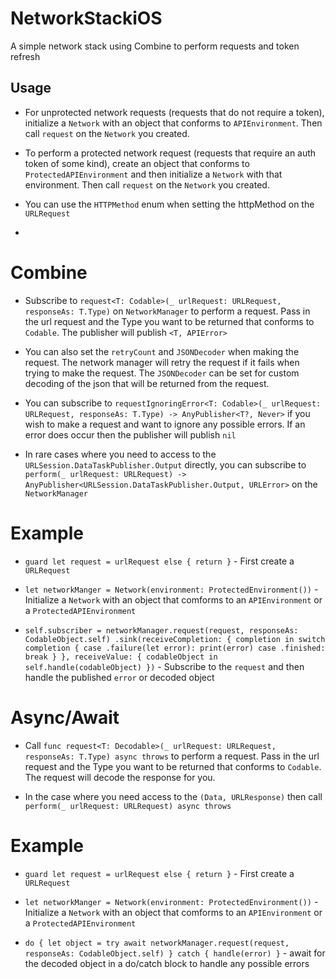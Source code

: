 # NetworkStackiOS

A simple network stack using Combine to perform requests and token refresh


## Usage

* For unprotected network requests (requests that do not require a token), initialize a `Network` with an object that conforms to `APIEnvironment`. Then call  `request` on the `Network` you created.

* To perform a protected network request (requests that require an auth token of some kind), create an object that conforms to `ProtectedAPIEnvironment` and then initialize a `Network` with that environment. Then call  `request` on the `Network` you created.

* You can use the `HTTPMethod` enum when setting the httpMethod on the `URLRequest`
* 

# Combine

* Subscribe to  `request<T: Codable>(_ urlRequest: URLRequest, responseAs: T.Type)` on `NetworkManager` to perform a request. Pass in the url request and the Type you want to be returned that conforms to `Codable`. The publisher will publish `<T, APIError>` 

* You can also set the `retryCount` and `JSONDecoder` when making the request. The network manager will retry the request if it fails when trying to make the request. The  `JSONDecoder` can be set for custom decoding of the json that will be returned from the request.

* You can subscribe to `requestIgnoringError<T: Codable>(_ urlRequest: URLRequest, responseAs: T.Type) -> AnyPublisher<T?, Never>` if you wish to make a request and want to ignore any possible errors.  If an error does occur then the publisher will publish `nil`

* In rare cases where you need to access to the `URLSession.DataTaskPublisher.Output` directly, you can subscribe to `perform(_ urlRequest: URLRequest) -> AnyPublisher<URLSession.DataTaskPublisher.Output, URLError>` on the `NetworkManager`

# Example

 *  `guard let request = urlRequest else { return }`  - First create a `URLRequest`
 
 *  `let networkManger = Network(environment: ProtectedEnvironment())` - Initialize a `Network` with an object that comforms to an `APIEnvironment` or a `ProtectedAPIEnvironment`
 
 * `self.subscriber = networkManager.request(request, responseAs: CodableObject.self)
     .sink(receiveCompletion: { completion in
         switch completion {
         case .failure(let error):
             print(error)
         case .finished:
             break
         }
     }, receiveValue: { codableObject in
            self.handle(codableObject)
 })` - Subscribe to the `request` and then handle the published `error` or decoded object


# Async/Await

* Call `func request<T: Decodable>(_ urlRequest: URLRequest, responseAs: T.Type) async throws` to perform a request. Pass in the url request and the Type you want to be returned that conforms to `Codable`. The request will decode the response for you.

* In the case where you need access to the `(Data, URLResponse)` then call `perform(_ urlRequest: URLRequest) async throws`

# Example

 *  `guard let request = urlRequest else { return }`  - First create a `URLRequest`
 
 *  `let networkManger = Network(environment: ProtectedEnvironment())` - Initialize a `Network` with an object that comforms to an `APIEnvironment` or a `ProtectedAPIEnvironment`
 
 * `do {
      let object = try await networkManager.request(request, responseAs: CodableObject.self)
    } catch {
      handle(error)
    }` - await for the decoded object in a do/catch block to handle any possible errors

